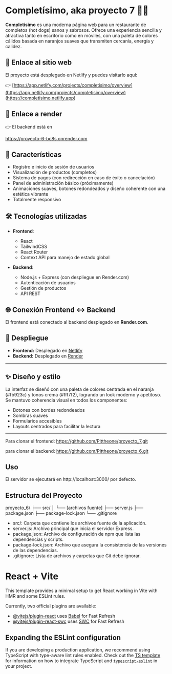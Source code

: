 # Completísimo, aka proyecto 7 🌭🔥

**Completísimo** es una moderna página web para un restaurante de completos (hot dogs) sanos y sabrosos. Ofrece una experiencia sencilla y atractiva tanto en escritorio como en móviles, con una paleta de colores cálidos basada en naranjos suaves que transmiten cercanía, energía y calidez.

## 🔗 Enlace al sitio web

El proyecto está desplegado en Netlify y puedes visitarlo aquí:

👉 [https://app.netlify.com/projects/completisimo/overview](https://app.netlify.com/projects/completisimo/overview) (https://completisimo.netlify.app)


## 🔗 Enlace a render

👉 El backend está en

https://proyecto-6-bc8s.onrender.com

## 🧩 Características

- Registro e inicio de sesión de usuarios
- Visualización de productos (completos)
- Sistema de pagos (con redirección en caso de éxito o cancelación)
- Panel de administración básico (próximamente)
- Animaciones suaves, botones redondeados y diseño coherente con una estética vibrante
- Totalmente responsivo

## 🛠️ Tecnologías utilizadas

- **Frontend**:
  - React
  - TailwindCSS
  - React Router
  - Context API para manejo de estado global

- **Backend**:
  - Node.js + Express (con despliegue en Render.com)
  - Autenticación de usuarios
  - Gestión de productos
  - API REST

## 🌐 Conexión Frontend ↔ Backend

El frontend está conectado al backend desplegado en **Render.com**. 

## 🚀 Despliegue

- **Frontend:** Desplegado en [Netlify](https://www.netlify.com/)
- **Backend:** Desplegado en [Render](https://render.com/)

---

## ✨ Diseño y estilo

La interfaz se diseñó con una paleta de colores centrada en el naranja (#fb923c) y tonos crema (#fff7f2), logrando un look moderno y apetitoso. Se mantuvo coherencia visual en todos los componentes:

- Botones con bordes redondeados
- Sombras suaves
- Formularios accesibles
- Layouts centrados para facilitar la lectura

---
Para clonar el frontend:
https://github.com/Pittheone/proyecto_7.git

para clonar el backend:
https://github.com/Pittheone/proyecto_6.git



## Uso

El servidor se ejecutará en http://localhost:3000/ por defecto.

## Estructura del Proyecto

proyecto_6/
├── src/
│   └── [archivos fuente]
├── server.js
├── package.json
├── package-lock.json
└── .gitignore


* src/: Carpeta que contiene los archivos fuente de la aplicación.
* server.js: Archivo principal que inicia el servidor Express.
* package.json: Archivo de configuración de npm que lista las dependencias y scripts.
* package-lock.json: Archivo que asegura la consistencia de las versiones de las dependencias.
* .gitignore: Lista de archivos y carpetas que Git debe ignorar.




# React + Vite

This template provides a minimal setup to get React working in Vite with HMR and some ESLint rules.

Currently, two official plugins are available:

- [@vitejs/plugin-react](https://github.com/vitejs/vite-plugin-react/blob/main/packages/plugin-react) uses [Babel](https://babeljs.io/) for Fast Refresh
- [@vitejs/plugin-react-swc](https://github.com/vitejs/vite-plugin-react/blob/main/packages/plugin-react-swc) uses [SWC](https://swc.rs/) for Fast Refresh

## Expanding the ESLint configuration

If you are developing a production application, we recommend using TypeScript with type-aware lint rules enabled. Check out the [TS template](https://github.com/vitejs/vite/tree/main/packages/create-vite/template-react-ts) for information on how to integrate TypeScript and [`typescript-eslint`](https://typescript-eslint.io) in your project.
